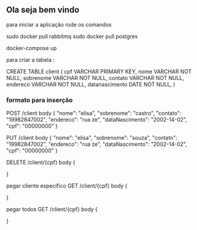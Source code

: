 ## Ola seja bem vindo

para iniciar a aplicação rode os comandos

sudo docker pull rabbitmq
sudo docker pull postgres

docker-compose up 

para criar a tabela :

CREATE TABLE client (
    cpf VARCHAR PRIMARY KEY,
    nome VARCHAR NOT NULL,
    sobrenome VARCHAR NOT NULL,
    contato VARCHAR NOT NULL,
    endereco VARCHAR NOT NULL,
    datanascimento DATE NOT NULL,
)


### formato para inserção

POST /client
body
{
    	"nome":    "elisa",
		"sobrenome": "castro",
        "contato": "19982847002",
        "endereco": "rua ze",
        "dataNascimento": "2002-14-02",
        "cpf": "00000000"
}

PUT /client
body
{
    	"nome":    "elisa",
		"sobrenome": "souza",
        "contato": "19982847002",
        "endereco": "rua ze",
        "dataNascimento": "2002-14-02",
        "cpf": "00000000"
}


DELETE /client/{cpf}
body
{

}

pegar cliente especifico
GET /client/{cpf}
body
{

}

pegar todos
GET /client/{cpf}
body
{

}